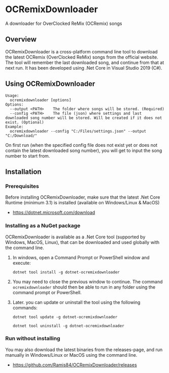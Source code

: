 # OCRemixDownloader
 A downloader for OverClocked ReMix (OCRemix) songs

## Overview
OCRemixDownloader is a cross-platform command line tool to download the latest OCRemix (OverClocked ReMix) songs from the official website. The tool will remember the last downloaded song, and continue from that at next run. It has been developed using .Net Core in Visual Studio 2019 (C#).

## Using OCRemixDownloader
```
Usage:
  ocremixdownloader [options]
Options:
  --output <PATH>    The folder where songs will be stored. (Required)
  --config <PATH>    The file (json) where settings and last downloaded song number will be stored. Will be created if it does not exist. (Optional)
Example:
  ocremixdownloader --config "C:/Files/settings.json" --output "C:/Download/"
```

On first run (when the specified config file does not exist yet or does not contain the latest downloaded song number), you will get to input the song number to start from.

## Installation

### Prerequisites

Before installing OCRemixDownloader, make sure that the latest .Net Core Runtime (minimum 3.1) is installed (available on Windows/Linux & MacOS)
- https://dotnet.microsoft.com/download

### Installing as a NuGet package

OCRemixDownloader is available as a .Net Core tool (supported by Windows, MacOS, Linux), that can be downloaded and used globally with the command line.

1. In windows, open a Command Prompt or PowerShell window and execute:

   ```
   dotnet tool install -g dotnet-ocremixdownloader
   ```

2. You may need to close the previous window to continue. The command `ocremixdownloader` should then be able to run in any folder using the command prompt or PowerShell.

3. Later. you can update or uninstall the tool using the following commands:

   ```
   dotnet tool update -g dotnet-ocremixdownloader
   ```
   ```
   dotnet tool uninstall -g dotnet-ocremixdownloader
   ```
   
### Run without installing

You may also download the latest binaries from the releases-page, and run manually in Windows/Linux or MacOS using the command line.

- https://github.com/Ramis84/OCRemixDownloader/releases
